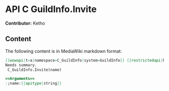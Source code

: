 # API C GuildInfo.Invite

**Contributor:** Ketho

## Content

The following content is in MediaWiki markdown format:

```mediawiki
{{wowapi|t=a|namespace=C_GuildInfo|system=GuildInfo}} {{restrictedapi|hwevent}}
Needs summary.
 C_GuildInfo.Invite(name)

==Arguments==
:;name:{{apitype|string}}
```
